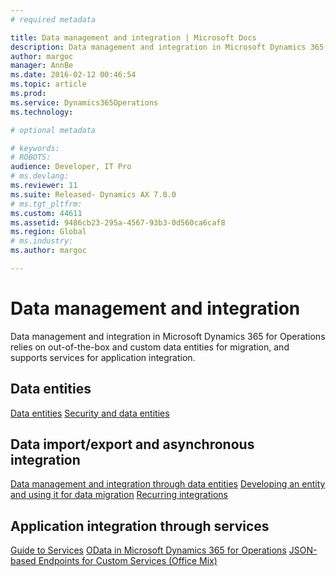 ```yaml
---
# required metadata

title: Data management and integration | Microsoft Docs
description: Data management and integration in Microsoft Dynamics 365 for Operations relies on out-of-the-box and custom data entities for migration, and supports services for application integration. 
author: margoc
manager: AnnBe
ms.date: 2016-02-12 00:46:54
ms.topic: article
ms.prod: 
ms.service: Dynamics365Operations
ms.technology: 

# optional metadata

# keywords: 
# ROBOTS: 
audience: Developer, IT Pro
# ms.devlang: 
ms.reviewer: 11
ms.suite: Released- Dynamics AX 7.0.0
# ms.tgt_pltfrm: 
ms.custom: 44611
ms.assetid: 9486cb23-295a-4567-93b3-0d560ca6caf8
ms.region: Global
# ms.industry: 
ms.author: margoc

---
```


# Data management and integration

Data management and integration in Microsoft Dynamics 365 for Operations relies on out-of-the-box and custom data entities for migration, and supports services for application integration. 

Data entities
-------------

[Data entities](https://docs.microsoft.com/en-us/dynamics365/operations/dev-itpro/data-entities/data-entities) [Security and data entities](https://docs.microsoft.com/en-us/dynamics365/operations/dev-itpro/data-entities/security-and-data-entities)

## Data import/export and asynchronous integration
[Data management and integration through data entities](https://docs.microsoft.com/en-us/dynamics365/operations/dev-itpro/lifecycle-services/data-management-and-integration-through-data-entity) [Developing an entity and using it for data migration](https://docs.microsoft.com/en-us/dynamics365/operations/dev-itpro/data-entities/developing-an-entity-and-using-it-for-data-migration) [Recurring integrations](https://docs.microsoft.com/en-us/dynamics365/operations/dev-itpro/data-entities/recurring-integrations)

## Application integration through services
[Guide to Services](https://docs.microsoft.com/en-us/dynamics365/operations/dev-itpro/data-entities/dynamics-ax-7-services-technical-concepts-guide) [OData in Microsoft Dynamics 365 for Operations](https://docs.microsoft.com/en-us/dynamics365/operations/dev-itpro/data-entities/odata-in-dynamics-ax-7) [JSON-based Endpoints for Custom Services (Office Mix)](https://mix.office.com/watch/12e4fejbgj429)

